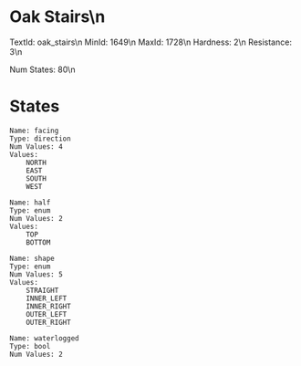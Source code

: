 # Oak Stairs\n
TextId: oak_stairs\n
MinId: 1649\n
MaxId: 1728\n
Hardness: 2\n
Resistance: 3\n

Num States: 80\n
# States
```
Name: facing
Type: direction
Num Values: 4
Values:
    NORTH
    EAST
    SOUTH
    WEST

Name: half
Type: enum
Num Values: 2
Values:
    TOP
    BOTTOM

Name: shape
Type: enum
Num Values: 5
Values:
    STRAIGHT
    INNER_LEFT
    INNER_RIGHT
    OUTER_LEFT
    OUTER_RIGHT

Name: waterlogged
Type: bool
Num Values: 2
```